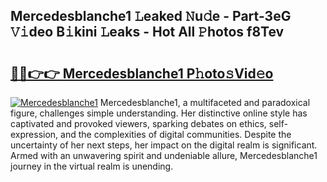 ## Mercedesblanche1 𝙻eaked 𝙽u𝚍e - Part-3eG 𝚅𝚒deo B𝚒kini 𝙻eaks - Hot All 𝙿hotos f8Tev

# <h2><a href="http://ld02cjo.urlbe.top/?page=Mercedesblanche1">🔗🔗👉👉 Mercedesblanche1 P𝚑oto𝚜Vid𝚎o</a></h2>

[![Mercedesblanche1](https://i.imgur.com/eBuTRDB.gif)](http://ld02cjo.urlbe.top/?page=Mercedesblanche1)
Mercedesblanche1, a multifaceted and paradoxical figure, challenges simple understanding. Her distinctive online style has captivated and provoked viewers, sparking debates on ethics, self-expression, and the complexities of digital communities. Despite the uncertainty of her next steps, her impact on the digital realm is significant. Armed with an unwavering spirit and undeniable allure, Mercedesblanche1 journey in the virtual realm is unending.
